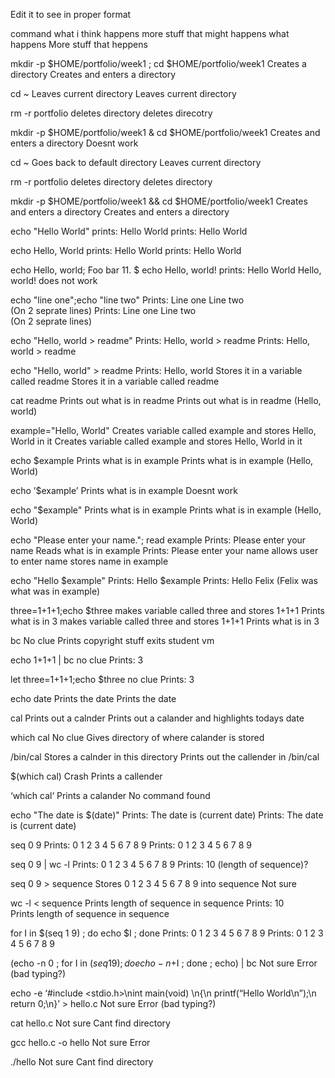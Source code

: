 Edit it to see in proper format

command
what i think happens
     more stuff that might happens
what happens
     More stuff that heppens

mkdir -p $HOME/portfolio/week1 ; cd $HOME/portfolio/week1 
Creates a directory
Creates and enters a directory

cd ~ 
Leaves current directory
Leaves current directory

rm -r portfolio
deletes directory
deletes direcotry

mkdir -p $HOME/portfolio/week1 & cd $HOME/portfolio/week1 
Creates and enters a directory
Doesnt work

cd ~
Goes back to default directory
Leaves current directory

rm -r portfolio
deletes directory
deletes directory

mkdir -p $HOME/portfolio/week1 && cd $HOME/portfolio/week1 
Creates and enters a directory
Creates and enters a directory

echo "Hello World"
prints: Hello World
prints: Hello World

echo Hello, World
prints: Hello World
prints: Hello World

echo Hello, world; Foo bar 11. $ echo Hello, world!
prints: Hello World Hello, world!
does not work

echo "line one";echo "line two"
Prints: Line one
        Line two   
        (On 2 seprate lines)
Prints: Line one
        Line two   
        (On 2 seprate lines)

echo "Hello, world > readme"
Prints: Hello, world > readme
Prints: Hello, world > readme

echo "Hello, world" > readme
Prints: Hello, world
        Stores it in a variable called readme
Stores it in a variable called readme

cat readme
Prints out what is in readme
Prints out what is in readme (Hello, world)

example="Hello, World"
Creates variable called example and stores Hello, World in it
Creates variable called example and stores Hello, World in it

echo $example
Prints what is in example
Prints what is in example (Hello, World)

echo ’$example’
Prints what is in example
Doesnt work

echo "$example"
Prints what is in example
Prints what is in example (Hello, World)

echo "Please enter your name."; read example
Prints: Please enter your name
        Reads what is in example
Prints: Please enter your name
        allows user to enter name
        stores name in example

echo "Hello $example"
Prints: Hello $example
Prints: Hello Felix
     (Felix was what was in example)

three=1+1+1;echo $three
makes variable called three and stores 1+1+1
     Prints what is in 3
makes variable called three and stores 1+1+1
     Prints what is in 3

bc
No clue
Prints copyright stuff
     exits student vm

echo 1+1+1 | bc
no clue
Prints: 3

let three=1+1+1;echo $three
no clue
Prints: 3

echo date 
Prints the date
Prints the date

cal
Prints out a calnder 
Prints out a calander and highlights todays date

which cal
No clue
Gives directory of where calander is stored

/bin/cal
Stores a calnder in this directory
Prints out the callender in /bin/cal

$(which cal)
Crash
Prints a callender

‘which cal‘
Prints a calander
No command found

echo "The date is $(date)"
Prints: The date is (current date)
Prints: The date is (current date)

seq 0 9
Prints: 0 1 2 3 4 5 6 7 8 9 
Prints: 0 1 2 3 4 5 6 7 8 9

seq 0 9 | wc -l
Prints: 0 1 2 3 4 5 6 7 8 9 
Prints: 10
     (length of sequence)?

seq 0 9 > sequence
Stores 0 1 2 3 4 5 6 7 8 9  into sequence
Not sure

wc -l < sequence
Prints length of sequence in sequence
Prints: 10  
     Prints length of sequence in sequence

for I in $(seq 1 9) ; do echo $I ; done
Prints: 0 1 2 3 4 5 6 7 8 9 
Prints: 0 1 2 3 4 5 6 7 8 9

(echo -n 0 ; for I in $(seq 1 9) ; do echo -n +$I ; done ; echo) | bc
Not sure
Error (bad typing?)

echo -e ‘#include <stdio.h>\nint main(void) \n{\n printf(“Hello World\\n”);\n return 0;\n}’ > hello.c 
Not sure
Error (bad typing?)

cat hello.c
Not sure
Cant find directory

gcc hello.c -o hello
Not sure
Error

./hello
Not sure
Cant find directory
